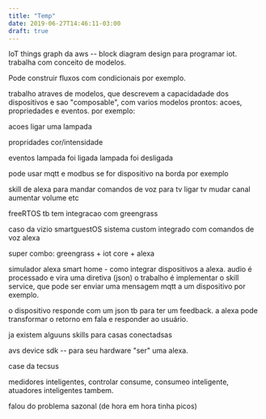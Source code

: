 ```yaml
---
title: "Temp"
date: 2019-06-27T14:46:11-03:00
draft: true
---
```


IoT things graph da aws -- block diagram design para programar iot. trabalha com conceito de modelos.

Pode construir fluxos com condicionais por exemplo.

trabalho atraves de modelos, que descrevem a capacidadade dos dispositivos e sao "composable", com varios modelos prontos: acoes, propriedades e eventos. por exemplo:

acoes
ligar uma lampada

propridades
cor/intensidade

eventos
lampada foi ligada
lampada foi desligada

pode usar mqtt e modbus se for dispositivo na borda por exemplo

skill de alexa para mandar comandos de voz para tv
ligar tv
mudar canal
aumentar volume etc

freeRTOS tb tem integracao com greengrass

caso da vizio
smartguestOS sistema custom integrado com comandos de voz alexa

super combo: greengrass + iot core + alexa

simulador alexa
smart home - como integrar dispositivos a alexa.
audio é processado e vira uma diretiva (json) o trabalho é implementar o skill service, que pode ser enviar uma mensagem mqtt a um dispositivo por exemplo.

o dispositivo responde com um json tb para ter um feedback. a alexa pode transformar o retorno em fala e responder ao usuário.

ja existem alguuns skills para casas conectadsas



avs device sdk -- para seu hardware "ser" uma alexa.

case da tecsus

medidores inteligentes, controlar consume, consumeo inteligente, atuadores inteligentes tambem.

falou do problema sazonal (de hora em hora tinha picos)


